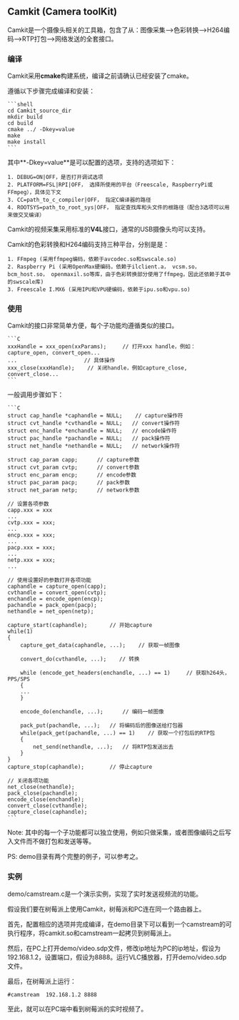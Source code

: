 ## Camkit (Camera toolKit)
Camkit是一个摄像头相关的工具箱，包含了从：图像采集-->色彩转换-->H264编码-->RTP打包-->网络发送的全套接口。

### 编译
Camkit采用**cmake**构建系统，编译之前请确认已经安装了cmake。

遵循以下步骤完成编译和安装：

    ```shell
    cd Camkit_source_dir
    mkdir build
    cd build
    cmake ../ -Dkey=value
    make
    make install
    ```
    
其中**-Dkey=value**是可以配置的选项，支持的选项如下：

    1. DEBUG=ON|OFF，是否打开调试选项
    2. PLATFORM=FSL|RPI|OFF， 选择所使用的平台（Freescale, RaspberryPi或FFmpeg），具体见下文
    3. CC=path_to_c_compiler|OFF， 指定C编译器的路径
    4. ROOTSYS=path_to_root_sys|OFF， 指定查找库和头文件的根路径（配合3选项可以用来做交叉编译）

Camkit的视频采集采用标准的**V4L**接口，通常的USB摄像头均可以支持。

Camkit的色彩转换和H264编码支持三种平台，分别是是：

    1. FFmpeg (采用ffmpeg编码，依赖于avcodec.so和swscale.so)
    2. Raspberry Pi (采用OpenMax硬编码，依赖于ilclient.a， vcsm.so， bcm_host.so， openmaxil.so等库，由于色彩转换部分使用了ffmpeg，因此还依赖于其中的swscale库)
    3. Freescale I.MX6 (采用IPU和VPU硬编码，依赖于ipu.so和vpu.so)

### 使用
Camkit的接口非常简单方便，每个子功能均遵循类似的接口。

    ```C
    xxxHandle = xxx_open(xxParams);     // 打开xxx handle，例如： capture_open, convert_open...
    ...                     // 具体操作
    xxx_close(xxxHandle);    // 关闭handle，例如capture_close, convert_close...
    ```

一般调用步骤如下：

    ```C
    struct cap_handle *caphandle = NULL;    // capture操作符
    struct cvt_handle *cvthandle = NULL;   // convert操作符
    struct enc_handle *enchandle = NULL;   // encode操作符
    struct pac_handle *pachandle = NULL;   // pack操作符
    struct net_handle *nethandle = NULL;   // network操作符
    
    struct cap_param capp;      // capture参数
    struct cvt_param cvtp;      // convert参数
    struct enc_param encp;      // encode参数
    struct pac_param pacp;      // pack参数
    struct net_param netp;      // network参数
    
    // 设置各项参数
    capp.xxx = xxx
    ...
    cvtp.xxx = xxx;
    ...
    encp.xxx = xxx;
    ...
    pacp.xxx = xxx;
    ...
    netp.xxx = xxx;
    ...
    
    // 使用设置好的参数打开各项功能
    caphandle = capture_open(capp);
    cvthandle = convert_open(cvtp);
    enchandle = encode_open(encp);
    pachandle = pack_open(pacp);
    nethandle = net_open(netp);
        
    capture_start(caphandle);       // 开始capture
    while(1)
    {
        capture_get_data(caphandle, ...);    // 获取一帧图像
        
        convert_do(cvthandle, ...);    // 转换
        
        while (encode_get_headers(enchandle, ...) == 1)     // 获取h264头，PPS/SPS
        {
        ...
        }
        
        encode_do(enchandle, ...);      // 编码一帧图像
        
        pack_put(pachandle, ...);   // 将编码后的图像送给打包器
        while(pack_get(pachandle, ...) == 1)    // 获取一个打包后的RTP包
        {
            net_send(nethandle, ...);   // 将RTP包发送出去
        }
    }
    capture_stop(caphandle);        // 停止capture
    
    // 关闭各项功能
    net_close(nethandle);
    pack_close(pachandle);
    encode_close(enchandle);
    convert_close(cvthandle);
    capture_close(caphandle);
    ```

Note: 其中的每一个子功能都可以独立使用，例如只做采集，或者图像编码之后写入文件而不做打包和发送等等。

PS: demo目录有两个完整的例子，可以参考之。

### 实例
demo/camstream.c是一个演示实例，实现了实时发送视频流的功能。

假设我们要在树莓派上使用Camkit，树莓派和PC连在同一个路由器上。

首先，配置相应的选项并完成编译，在demo目录下可以看到一个camstream的可执行程序，将camkit.so和camstream一起拷贝到树莓派上。

然后，在PC上打开demo/video.sdp文件，修改ip地址为PC的ip地址，假设为192.168.1.2，设置端口，假设为8888。运行VLC播放器，打开demo/video.sdp文件。

最后，在树莓派上运行：
    
    #camstream  192.168.1.2 8888
    
至此，就可以在PC端中看到树莓派的实时视频了。
